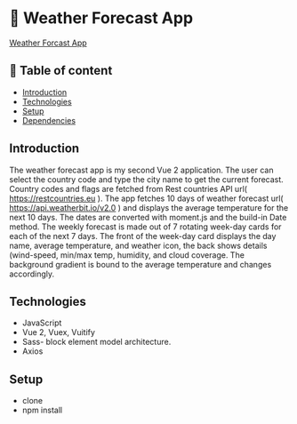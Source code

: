 # :hamburger: Weather Forecast App

[Weather Forcast App](https://simple-weather-forecast.netlify.app)
   
## :pushpin: Table of content

- [Introduction](#Introduction)
- [Technologies](#Technologies)
- [Setup](#Setup)
- [Dependencies ](#Dependencies )


## Introduction

The weather forecast app is my second Vue 2 application. The user can select the country code and type the city name to get the current forecast. Country codes and flags are fetched from Rest countries API url( https://restcountries.eu ). The app fetches 10 days of weather forecast url( https://api.weatherbit.io/v2.0 ) and displays the average temperature for the next 10 days. The dates are converted with moment.js and the build-in Date method. The weekly forecast is made out of 7 rotating week-day cards for each of the next 7 days. The front of the week-day card displays the day name, average temperature, and weather icon, the back shows details (wind-speed, min/max temp, humidity, and cloud coverage. The background gradient is bound to the average temperature and changes accordingly.
   
   
## Technologies

- JavaScript
- Vue 2, Vuex, Vuitify
- Sass- block element model architecture. 
- Axios



## Setup
 
- clone 
- npm install 
